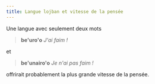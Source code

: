 ```yaml
---
title: Langue lojban et vitesse de la pensée
---
```


<div class="lojbo simple_blockquotes"></div>

Une langue avec seulement deux mots

> **be'uro'o**
> _J'ai faim !_

et

> **be'unairo'o**
> _Je n'ai pas faim !_

offrirait probablement la plus grande vitesse de la pensée.